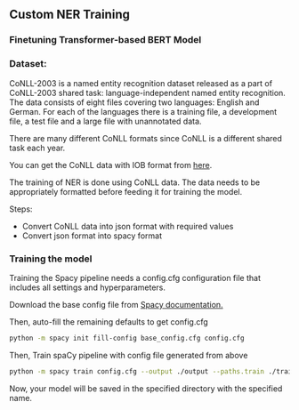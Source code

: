## Custom NER Training

### Finetuning Transformer-based BERT Model

### Dataset:
CoNLL-2003 is a named entity recognition dataset released as a part of CoNLL-2003 shared task: language-independent named entity recognition. The data consists of eight files covering two languages: English and German. For each of the languages there is a training file, a development file, a test file and a large file with unannotated data.

There are many different CoNLL formats since CoNLL is a different shared task each year.

You can get the CoNLL data with IOB format from [here](https://deepai.org/dataset/conll-2003-english).

The training of NER is done using CoNLL data. The data needs to be appropriately formatted before feeding it for training the model.

Steps:
- Convert CoNLL data into json format with required values
- Convert json format into spacy format


 ### Training the model
 Training the Spacy pipeline needs a config.cfg configuration file that includes all settings and hyperparameters.

Download the base config file from [Spacy documentation.](https://spacy.io/usage/training) <br> 

Then, auto-fill the remaining defaults to get config.cfg 
```bash
python -m spacy init fill-config base_config.cfg config.cfg
```

Then, Train spaCy pipeline with config file generated from above

```bash
python -m spacy train config.cfg --output ./output --paths.train ./train.spacy --paths.dev ./dev.spacy
```

Now, your model will be saved in the specified directory with the specified name.

